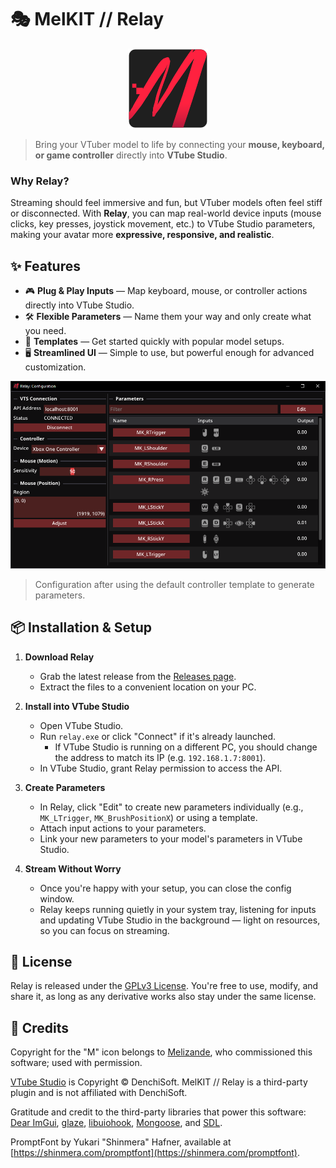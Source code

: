 # 🎭 MelKIT // Relay

<p align="center">
  <img src="./img/icon.png" />
</p>

> Bring your VTuber model to life by connecting your **mouse, keyboard, or game controller** directly into **VTube Studio**.

### Why Relay?
Streaming should feel immersive and fun, but VTuber models often feel stiff or disconnected. With **Relay**, you can map real-world device inputs (mouse clicks, key presses, joystick movement, etc.) to VTube Studio parameters, making your avatar more **expressive, responsive, and realistic**.

## ✨ Features

- 🎮 **Plug & Play Inputs** — Map keyboard, mouse, or controller actions directly into VTube Studio.
- 🛠️ **Flexible Parameters** — Name them your way and only create what you need.
- 💾 **Templates** — Get started quickly with popular model setups.
- 🖥️ **Streamlined UI** — Simple to use, but powerful enough for advanced customization.

<p align="center">
  <img src="./img/ui-preview.png" />
</p>

> Configuration after using the default controller template to generate parameters.

## 📦 Installation & Setup

1. **Download Relay**
   - Grab the latest release from the [Releases page](https://github.com/dGrowl/melkit-relay/releases).
   - Extract the files to a convenient location on your PC.

2. **Install into VTube Studio**
   - Open VTube Studio.
   - Run `relay.exe` or click "Connect" if it's already launched.
      - If VTube Studio is running on a different PC, you should change the address to match its IP (e.g. `192.168.1.7:8001`).
   - In VTube Studio, grant Relay permission to access the API.

3. **Create Parameters**
   - In Relay, click "Edit" to create new parameters individually (e.g., `MK_LTrigger`, `MK_BrushPositionX`) or using a template.
   - Attach input actions to your parameters.
   - Link your new parameters to your model's parameters in VTube Studio.

4. **Stream Without Worry**
   - Once you're happy with your setup, you can close the config window.
   - Relay keeps running quietly in your system tray, listening for inputs and updating VTube Studio in the background — light on resources, so you can focus on streaming.

## 📜 License

Relay is released under the [GPLv3 License](./LICENSE.md). You're free to use, modify, and share it, as long as any derivative works also stay under the same license.

## 🎨 Credits

Copyright for the "M" icon belongs to [Melizande](https://www.twitch.tv/melizande), who commissioned this software; used with permission.

[VTube Studio](https://denchisoft.com/) is Copyright © DenchiSoft. MelKIT // Relay is a third-party plugin and is not affiliated with DenchiSoft.

Gratitude and credit to the third-party libraries that power this software: [Dear ImGui](https://github.com/ocornut/imgui), [glaze](https://github.com/stephenberry/glaze), [libuiohook](https://github.com/kwhat/libuiohook), [Mongoose](https://github.com/cesanta/mongoose), and [SDL](https://github.com/libsdl-org/SDL).

PromptFont by Yukari "Shinmera" Hafner, available at [https://shinmera.com/promptfont](https://shinmera.com/promptfont).
